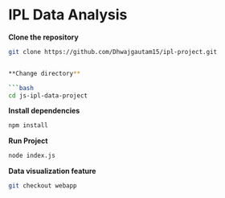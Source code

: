 # IPL Data Analysis

**Clone the repository**

```bash
git clone https://github.com/Dhwajgautam15/ipl-project.git


**Change directory**

```bash
cd js-ipl-data-project
```

**Install dependencies**

```bash
npm install
```

**Run Project**

```bash
node index.js
```

**Data visualization feature**

```bash
git checkout webapp
```


